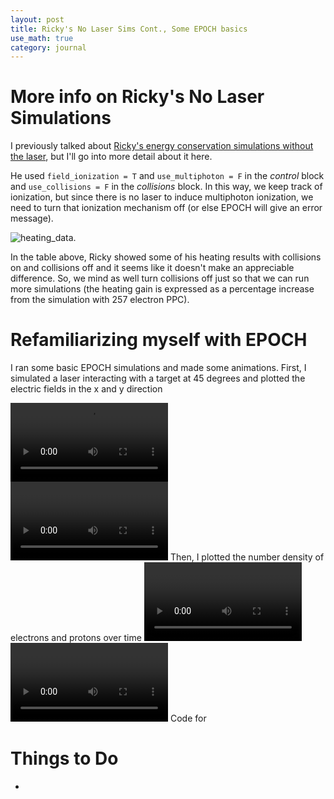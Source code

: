 ```yaml
---
layout: post
title: Ricky's No Laser Sims Cont., Some EPOCH basics
use_math: true
category: journal
---
```

# More info on Ricky's No Laser Simulations
I previously talked about [Ricky's energy conservation simulations without the laser](https://ronak-n-desai.github.io/22aut4/), but I'll go into more detail about it here. 

He used `field_ionization = T` and `use_multiphoton = F` in the *control* block and `use_collisions = F` in the *collisions* block. In this way, we keep track of ionization, but since there is no laser to induce multiphoton ionization, we need to turn that ionization mechanism off (or else EPOCH will give an error message). 

![heating_data](https://github.com/ronak-n-desai/ronak-n-desai.github.io/assets/98538788/0e58b7bc-2b41-403a-8558-6d0ec5d34783).

In the table above, Ricky showed some of his heating results with collisions on and collisions off and it seems like it doesn't make an appreciable difference. So, we mind as well turn collisions off just so that we can run more simulations (the heating gain is expressed as a percentage increase from the simulation with 257 electron PPC).


# Refamiliarizing myself with EPOCH
I ran some basic EPOCH simulations and made some animations. First, I simulated a laser interacting with a target at 45 degrees and plotted the electric fields in the x and y direction 

<video width=50% autoplay>
<source src="../images/Ex.mp4" type="video/mp4">
</video>
<video width=50% height=auto autoplay>
https://github.com/ronak-n-desai/ronak-n-desai.github.io/assets/98538788/a8a28d89-bbf0-4ffb-896f-5a1c262048b0
</video>
Then, I plotted the number density of electrons and protons over time

<video width=50% height=auto autoplay>
https://github.com/ronak-n-desai/ronak-n-desai.github.io/assets/98538788/0e7f88df-2da2-4f84-8375-c44446e1349a
</video>
<video width=50% height=auto autoplay>
https://github.com/ronak-n-desai/ronak-n-desai.github.io/assets/98538788/b20409ae-aed5-4a2a-a0f0-1b0722cf95dd
</video>
Code for 



# Things to Do
- 
